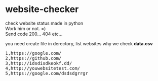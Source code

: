 # website-checker
check website status made in python
<br>Work him or not. =)
<br>Send code 200... 404 etc...

you need create file in derectory, list websites why we check <strong>data.csv</strong>
<pre>
1,https://google.com/
2,https://github.com/
3,http://idsdisdkeokf.dd/
4,http://youwebsitetest.com/
5,https://google.com/dsdsdgrrgr
</pre>

